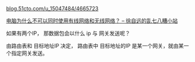 
[blog.51cto.com/u\_15047484/4665723](https://blog.51cto.com/u_15047484/4665723)

[电脑为什么不可以同时使用有线网络和无线网络？ – 徐自远的乱七八糟小站](https://blog.ggrarea.cn/archives/27564.html)


如果有两个IP， 那数据包会以什么 ip 与 网关发送呢？

由路由表和 目标地址IP 决定， 路由表中 目标地址的IP 是某一个网关，就由某一个指定网关发送。